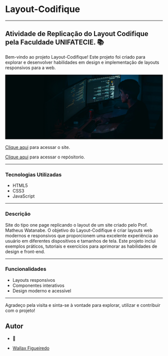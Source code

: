 # Layout-Codifique

---

## Atividade de Replicação do Layout Codifique pela Faculdade UNIFATECIE. 📚

Bem-vindo ao projeto Layout-Codifique! Este projeto foi criado para explorar e desenvolver habilidades em design e implementação de layouts responsivos para a web.

![logo codifique](./Background%20Hero.jpg)

<a href="https://WallCod.github.io/Layout-Codifique/index.html" target="_blank">Clique aqui</a> para acessar o site.

<a href="https://github.com/WallCod/Layout-Codifique" target="_blank">Clique aqui</a> para acessar o repósitorio.

---

### Tecnologias Utilizadas
- HTML5
- CSS3
- JavaScript

---

### Descrição
Site do tipo one page replicando o layout de um site criado pelo Prof. Matheus Watanabe.
O objetivo do Layout-Codifique é criar layouts web modernos e responsivos que proporcionem uma excelente experiência ao usuário em diferentes dispositivos e tamanhos de tela. Este projeto inclui exemplos práticos, tutoriais e exercícios para aprimorar as habilidades de design e front-end.

---

### Funcionalidades
- Layouts responsivos
- Componentes interativos
- Design moderno e acessível

---

Agradeço pela visita e sinta-se à vontade para explorar, utilizar e contribuir com o projeto!

## Autor

- 🦁

- [Wallax Figueiredo](https://github.com/WallCod)


